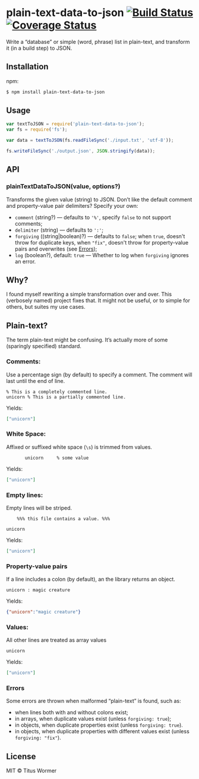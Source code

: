 # plain-text-data-to-json [![Build Status](https://travis-ci.org/wooorm/plain-text-data-to-json.svg?branch=master)](https://travis-ci.org/wooorm/plain-text-data-to-json) [![Coverage Status](https://img.shields.io/coveralls/wooorm/plain-text-data-to-json.svg)](https://coveralls.io/r/wooorm/plain-text-data-to-json?branch=master)

Write a “database” or simple (word, phrase) list in plain-text, and transform it (in a build step) to JSON.

## Installation

npm:
```sh
$ npm install plain-text-data-to-json
```

## Usage

```js
var textToJSON = require('plain-text-data-to-json');
var fs = require('fs');

var data = textToJSON(fs.readFileSync('./input.txt', 'utf-8'));

fs.writeFileSync('./output.json', JSON.stringify(data));
```

## API

### plainTextDataToJSON(value, options?)

Transforms the given value (string) to JSON.
Don’t like the default comment and property-value pair delimiters? Specify your own:

- `comment` (string?) — defaults to `'%'`, specify `false` to not support comments;
- `delimiter` (string) — defaults to `':'`;
- `forgiving` ((string|boolean)?) — defaults to `false`; when `true`, doesn't throw for duplicate keys, when `"fix"`, doesn't throw for property-value pairs and overwrites (see [Errors](https://github.com/wooorm/plain-text-data-to-json#errors));
- `log` (boolean?), default: `true` — Whether to log when `forgiving` ignores an error.

## Why?

I found myself rewriting a simple transformation over and over. This (verbosely named) project fixes that. It might not be useful, or to simple for others, but suites my use cases.

## Plain-text?

The term plain-text might be confusing. It’s actually more of some (sparingly specified) standard.

### Comments:

Use a percentage sign (by default) to specify a comment. The comment will last until the end of line.

```
% This is a completely commented line.
unicorn % This is a partially commented line.
```

Yields:

```json
["unicorn"]
```

### White Space:

Affixed or suffixed white space (`\s`) is trimmed from values.

```
       unicorn     % some value
```

Yields:

```json
["unicorn"]
```

### Empty lines:

Empty lines will be striped.

```
    %%% this file contains a value. %%%    

unicorn
```

Yields:

```json
["unicorn"]
```

### Property-value pairs

If a line includes a colon (by default), an the library returns an object.

```
unicorn : magic creature
```

Yields:

```json
{"unicorn":"magic creature"}
```

### Values:

All other lines are treated as array values

```
unicorn
```

Yields:

```json
["unicorn"]
```

### Errors

Some errors are thrown when malformed “plain-text” is found, such as:

- when lines both with and without colons exist;
- in arrays, when duplicate values exist (unless `forgiving: true`);
- in objects, when duplicate properties exist (unless `forgiving: true`).
- in objects, when duplicate properties with different values exist (unless `forgiving: "fix"`).

## License

MIT © Titus Wormer
